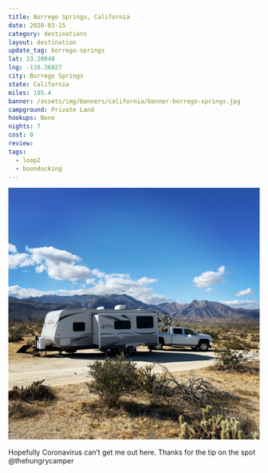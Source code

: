 ```yaml
---
title: Borrego Springs, California
date: 2020-03-15
category: destinations
layout: destination
update_tag: borrego-springs
lat: 33.20048
lng: -116.36027
city: Borrego Springs
state: California
miles: 195.4
banner: /assets/img/banners/california/banner-borrego-springs.jpg
campground: Private Land
hookups: None
nights: 7
cost: 0
review: 
tags:
  - loop2
  - boondocking
---
```


![campsite](/assets/img/destinations/california/borrego-springs.jpg)

<p class="text-center">
    Hopefully Coronavirus can’t get me out here. Thanks for the tip on the spot @thehungrycamper
</p>